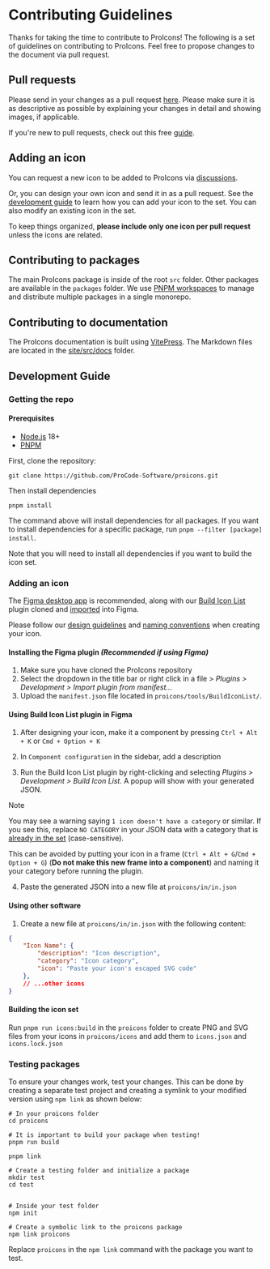 # Contributing Guidelines

Thanks for taking the time to contribute to ProIcons!
The following is a set of guidelines on contributing to ProIcons. Feel free to propose changes to the document via pull request.

## Pull requests

Please send in your changes as a pull request [here](https://github.com/ProCode-Software/proicons/pulls). Please make sure it is as descriptive as possible by explaining your changes in detail and showing images, if applicable.

If you're new to pull requests, check out this free [guide](https://egghead.io/courses/how-to-contribute-to-an-open-source-project-on-github).

## Adding an icon

You can request a new icon to be added to ProIcons via [discussions](https://github.com/ProCode-Software/proicons/discussions/categories/icon-requests).

Or, you can design your own icon and send it in as a pull request. See the [development guide](https://github.com/ProCode-Software/proicons/blob/main/CONTRIBUTING.md#development-guide) to learn how you can add your icon to the set. You can also modify an existing icon in the set.

To keep things organized, **please include only one icon per pull request** unless the icons are related.

## Contributing to packages

The main ProIcons package is inside of the root `src` folder. Other packages are available in the `packages` folder. We use [PNPM workspaces](https://pnpm.io/workspaces) to manage and distribute multiple packages in a single monorepo.

## Contributing to documentation

The ProIcons documentation is built using [VitePress](https://vitepress.dev). The Markdown files are located in the [site/src/docs](https://github.com/ProCode-Software/proicons/tree/main/site/src/docs) folder.

## Development Guide

### Getting the repo
#### Prerequisites
- [Node.js](https://nodejs.org) 18+
- [PNPM](https://pnpm.io)

First, clone the repository:

```
git clone https://github.com/ProCode-Software/proicons.git
```

Then install dependencies

```
pnpm install
```

The command above will install dependencies for all packages. If you want to install dependencies for a specific package, run `pnpm --filter [package] install`.

Note that you will need to install all dependencies if you want to build the icon set.

### Adding an icon
The [Figma desktop app](https://www.figma.com/downloads/) is recommended, along with our [Build Icon List](https://github.com/ProCode-Software/proicons/tree/main/tools/BuildIconList) plugin cloned and [imported](#installing-the-figma-plugin) into Figma.

Please follow our [design guidelines](https://procode-software.github.io/proicons/docs/design-guidelines) and [naming conventions](https://procode-software.github.io/proicons/docs/design-guidelines/naming) when creating your icon.

#### Installing the Figma plugin *(Recommended if using Figma)*
1. Make sure you have cloned the ProIcons repository
2. Select the dropdown in the title bar or right click in a file > *Plugins > Development > Import plugin from manifest...*
3. Upload the `manifest.json` file located in `proicons/tools/BuildIconList/`.

#### Using Build Icon List plugin in Figma
1. After designing your icon, make it a component by pressing `Ctrl + Alt + K` or `Cmd + Option + K`

2. In `Component configuration` in the sidebar, add a description

3. Run the Build Icon List plugin by right-clicking and selecting *Plugins > Development > Build Icon List*. A popup will show with your generated JSON.

> [!NOTE]
> You may see a warning saying `1 icon doesn't have a category` or similar. If you see this, replace `NO CATEGORY` in your JSON data with a category that is [already in the set](https://procode-software.github.io/proicons/icons) (case-sensitive).
>
> This can be avoided by putting your icon in a frame (`Ctrl + Alt + G`/`Cmd + Option + G`) (**Do not make this new frame into a component**) and naming it your category before running the plugin.

4. Paste the generated JSON into a new file at `proicons/in/in.json`

#### Using other software
1. Create a new file at `proicons/in/in.json` with the following content:

```json
{
    "Icon Name": {
        "description": "Icon description",
        "category": "Icon category",
        "icon": "Paste your icon's escaped SVG code"
    },
    // ...other icons
}
```

#### Building the icon set
Run `pnpm run icons:build` in the `proicons` folder to create PNG and SVG files from your icons in `proicons/icons` and add them to `icons.json` and `icons.lock.json`

### Testing packages

To ensure your changes work, test your changes. This can be done by creating a separate test project and creating a symlink to your modified version using `npm link` as shown below:

```shell
# In your proicons folder
cd proicons

# It is important to build your package when testing!
pnpm run build

pnpm link

# Create a testing folder and initialize a package
mkdir test
cd test


# Inside your test folder
npm init

# Create a symbolic link to the proicons package
npm link proicons
```

Replace `proicons` in the `npm link` command with the package you want to test.
